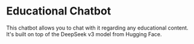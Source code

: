 # Educational Chatbot

This chatbot allows you to chat with it regarding any educational content. It's built on top of the DeepSeek v3 model from Hugging Face.
